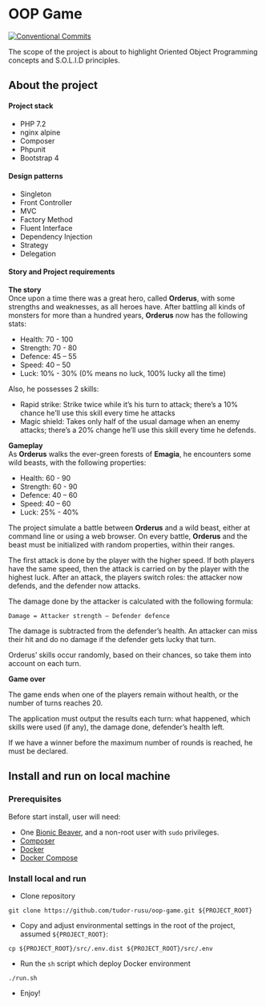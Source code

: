 OOP Game
======================================

[![Conventional Commits][conventional-commits-image]][conventional-commits-url]

The scope of the project is about to highlight Oriented Object Programming concepts and S.O.L.I.D principles.

## About the project
#### Project stack  
* PHP 7.2
* nginx alpine
* Composer
* Phpunit
* Bootstrap 4

#### Design patterns
* Singleton
* Front Controller
* MVC
* Factory Method
* Fluent Interface
* Dependency Injection
* Strategy
* Delegation

#### Story and Project requirements  
**The story**  
Once upon a time there was a great hero, called **Orderus**, with some strengths and weaknesses, as all heroes have.
After battling all kinds of monsters for more than a hundred years, **Orderus** now has the following stats:
* Health: 70 - 100
* Strength: 70 - 80
* Defence: 45 – 55
* Speed: 40 – 50
* Luck: 10% - 30% (0% means no luck, 100% lucky all the time)  

Also, he possesses 2 skills:
* Rapid strike: Strike twice while it’s his turn to attack; there’s a 10% chance he’ll use this skill every time he attacks
* Magic shield: Takes only half of the usual damage when an enemy attacks; there’s a 20% change he’ll use this skill every time he defends.

**Gameplay**  
As **Orderus** walks the ever-green forests of **Emagia**, he encounters some wild beasts, with the following properties:
* Health: 60 - 90
* Strength: 60 - 90
* Defence: 40 – 60
* Speed: 40 – 60
* Luck: 25% - 40%  

The project simulate a battle between **Orderus** and a wild beast, either at command line or using a web browser. On every battle, **Orderus** and the beast must be initialized with random properties, within their ranges.   
 
 The first attack is done by the player with the higher speed. If both players have the same speed, then the attack is carried on by the player with the highest luck. After an attack, the players switch roles: the attacker now defends, and the defender now attacks.  
   
The damage done by the attacker is calculated with the following formula:
```
Damage = Attacker strength – Defender defence
```
The damage is subtracted from the defender’s health. An attacker can miss their hit and do no damage if the defender gets lucky that turn.  

Orderus’ skills occur randomly, based on their chances, so take them into account on each turn.  

**Game over**  

The game ends when one of the players remain without health, or the number of turns reaches 20.  

The application must output the results each turn: what happened, which skills were used (if any), the damage done, defender’s health left.  

If we have a winner before the maximum number of rounds is reached, he must be declared.

## Install and run on local machine

### Prerequisites
Before start install, user will need:
* One [Bionic Beaver][1], and a non-root user with `sudo` privileges.
* [Composer][2]
* [Docker][3]
* [Docker Compose][4]

### Install local and run
* Clone repository
```shell script
git clone https://github.com/tudor-rusu/oop-game.git ${PROJECT_ROOT}
```
* Copy and adjust environmental settings in the root of the project, assumed `${PROJECT_ROOT}`:
```shell script
cp ${PROJECT_ROOT}/src/.env.dist ${PROJECT_ROOT}/src/.env
```
* Run the `sh` script which deploy Docker environment
```shell script
./run.sh
```

* Enjoy!

[conventional-commits-image]: https://img.shields.io/badge/Conventional%20Commits-1.0.0-yellow.svg
[conventional-commits-url]: https://conventionalcommits.org/
[1]: http://releases.ubuntu.com/18.04.4/
[2]: https://www.digitalocean.com/community/tutorials/how-to-install-and-use-composer-on-ubuntu-18-04
[3]: https://www.digitalocean.com/community/tutorials/how-to-install-and-use-docker-on-ubuntu-18-04
[4]: https://www.digitalocean.com/community/tutorials/how-to-install-docker-compose-on-ubuntu-18-04
